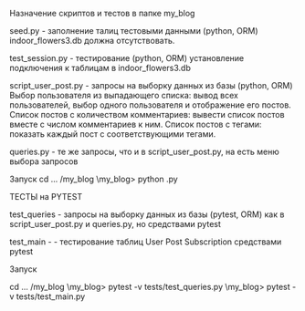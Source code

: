 Назначение скриптов и тестов в папке my_blog

seed.py - заполнение талиц тестовыми данными (python, ORM)
indoor_flowers3.db  должна отсутствовать.

test_session.py - тестирование (python, ORM) установление подключения к таблицам в indoor_flowers3.db

script_user_post.py  - запросы на выборку данных из базы (python, ORM)
    Выбор пользователя из выпадающего списка: вывод всех пользователей, выбор одного пользователя и 
	отображение его постов.
    Список постов с количеством комментариев: вывести список постов вместе с числом комментариев к ним.
    Список постов с тегами: показать каждый пост с соответствующими тегами.
	
queries.py  -  те же запросы, что и в  script_user_post.py, на есть меню выбора запросов

Запуск
cd ... /my_blog
\my_blog> python <name>.py

ТЕСТЫ на PYTEST

test_queries -  запросы на выборку данных из базы (pytest, ORM) как в script_user_post.py  и queries.py, 
но средствами pytest

test_main - - тестирование таблиц User Post Subscription  средствами pytest

Запуск

cd ... /my_blog
\my_blog> pytest -v  tests/test_queries.py
\my_blog> pytest -v  tests/test_main.py

